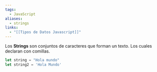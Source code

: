 ```yaml
---
tags:
  - JavaScript
aliases:
  - strings
links:
  - "[[Tipos de Datos Javascript]]"
---
```

Los **Strings** son conjuntos de caracteres que forman un texto. Los cuales declaran con comillas.
```javascript
let string = "Hola mundo"
let string2 = 'Hola Mundo'
```